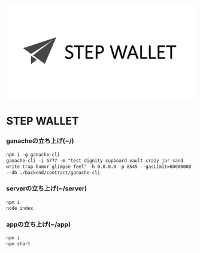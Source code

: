 <p align="center">
  <img src="./images/Logo.png" width="1280">
</p>

# STEP WALLET

### ganacheの立ち上げ(~/)
```
npm i -g ganache-cli
ganache-cli -i 5777 -m "test dignity cupboard vault crazy jar sand write trap humor glimpse feel" -h 0.0.0.0 -p 8545 --gasLimit=60000000 --db ./backend/contract/ganache-cli
```

### serverの立ち上げ(~/server)
```
npm i
node index
```

### appの立ち上げ(~/app)
```
npm i
npm start
```